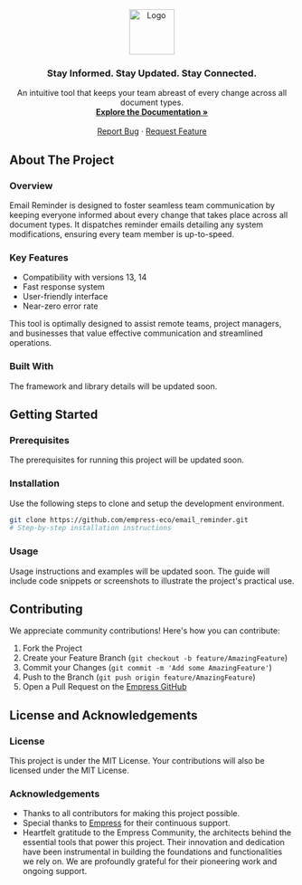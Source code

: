 <div align="center">
  <img src="https://grow.empress.eco/uploads/default/original/2X/1/1f1e1044d3864269d2a613577edb9763890422ab.png" alt="Logo" width="80" height="80">
  <h3 align="center">Stay Informed. Stay Updated. Stay Connected.</h3>
  <p align="center">
    An intuitive tool that keeps your team abreast of every change across all document types.
    <br />
    <a href="https://grow.empress.eco/"><strong>Explore the Documentation »</strong></a>
    <br />
    <br />
    <a href="https://github.com/empress-eco/email_reminder/issues">Report Bug</a>
    ·
    <a href="https://github.com/empress-eco/email_reminder/issues">Request Feature</a>
  </p>
</div>

## About The Project

### Overview
Email Reminder is designed to foster seamless team communication by keeping everyone informed about every change that takes place across all document types. It dispatches reminder emails detailing any system modifications, ensuring every team member is up-to-speed.

### Key Features
- Compatibility with versions 13, 14
- Fast response system
- User-friendly interface
- Near-zero error rate

This tool is optimally designed to assist remote teams, project managers, and businesses that value effective communication and streamlined operations.

### Built With
The framework and library details will be updated soon.

## Getting Started

### Prerequisites
The prerequisites for running this project will be updated soon.

### Installation
Use the following steps to clone and setup the development environment. 

```sh
git clone https://github.com/empress-eco/email_reminder.git
# Step-by-step installation instructions
```
### Usage
Usage instructions and examples will be updated soon. The guide will include code snippets or screenshots to illustrate the project's practical use.

## Contributing
We appreciate community contributions! Here's how you can contribute:

1. Fork the Project
2. Create your Feature Branch (`git checkout -b feature/AmazingFeature`)
3. Commit your Changes (`git commit -m 'Add some AmazingFeature'`)
4. Push to the Branch (`git push origin feature/AmazingFeature`)
5. Open a Pull Request on the [Empress GitHub](https://github.com/empress-eco/)

## License and Acknowledgements

### License
This project is under the MIT License. Your contributions will also be licensed under the MIT License.

### Acknowledgements
- Thanks to all contributors for making this project possible.
- Special thanks to [Empress](https://empress.eco/) for their continuous support.
- Heartfelt gratitude to the Empress Community, the architects behind the essential tools that power this project. Their innovation and dedication have been instrumental in building the foundations and functionalities we rely on. We are profoundly grateful for their pioneering work and ongoing support.
